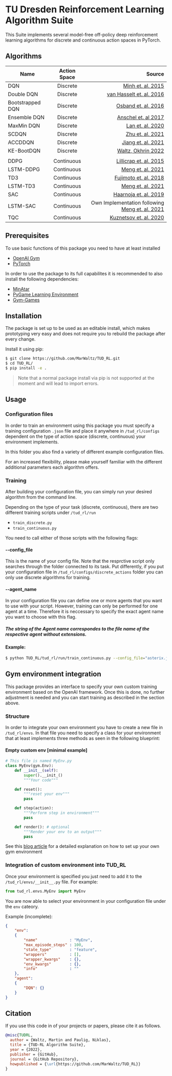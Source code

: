 # TU Dresden Reinforcement Learning Algorithm Suite

This Suite implements several model-free off-policy deep reinforcement learning algorithms for discrete and continuous action spaces in PyTorch.

## Algorithms

| Name             | Action Space |                                                                        Source |
| ---------------- | :----------: | ----------------------------------------------------------------------------: |
| DQN              |   Discrete   |                          [Minh et. al. 2015](https://www.nature.com/articles/nature14236) |
| Double DQN       |   Discrete   |                  [van Hasselt et. al. 2016](https://dl.acm.org/doi/10.5555/3016100.3016191) |
| Bootstrapped DQN |   Discrete   |                       [Osband et. al. 2016](https://arxiv.org/abs/1602.04621) |
| Ensemble DQN     |   Discrete   |       [Anschel et. al 2017](http://proceedings.mlr.press/v70/anschel17a.html) |
| MaxMin DQN      |   Discrete   |                          [Lan et. al. 2020](https://arxiv.org/abs/2002.06487) |
| SCDQN            |   Discrete   |      [Zhu et. al. 2021](https://www.aaai.org/AAAI21Papers/AAAI-3820.ZhuR.pdf) |
| ACCDDQN          | Discrete   | [Jiang et. al. 2021](https://arxiv.org/abs/2105.00704)
| KE-BootDQN       |   Discrete   |                        [Waltz, Okhrin 2022](https://arxiv.org/abs/2201.08078) |
|                  |
| DDPG             |  Continuous  |                    [Lillicrap et. al. 2015](https://arxiv.org/abs/1509.02971) |
| LSTM-DDPG        |  Continuous  |    [Meng et. al. 2021](https://ieeexplore.ieee.org/abstract/document/9636140) |
| TD3              |  Continuous  |   [Fujimoto et. al. 2018](https://proceedings.mlr.press/v80/fujimoto18a.html) |
| LSTM-TD3         |  Continuous  |    [Meng et. al. 2021](https://ieeexplore.ieee.org/abstract/document/9636140) |
| SAC              |  Continuous  |                     [Haarnoja et. al. 2019](https://arxiv.org/abs/1812.05905) |
| LSTM-SAC         |  Continuous  |   Own Implementation following [Meng et. al. 2021](https://ieeexplore.ieee.org/abstract/document/9636140) |
| TQC              |  Continuous  | [Kuznetsov et. al. 2020](http://proceedings.mlr.press/v119/kuznetsov20a.html) |

## Prerequisites

To use basic functions of this package you need to have at least installed

- [OpenAI Gym](https://github.com/openai/gym)
- [PyTorch](https://github.com/pytorch/pytorch)

In order to use the package to its full capabilites it is recommended to also install the following dependencies:

- [MinAtar](https://github.com/kenjyoung/MinAtar)
- [PyGame Learning Environment](https://pygame-learning-environment.readthedocs.io/en/latest/user/games.html)
- [Gym-Games](https://github.com/qlan3/gym-games)

## Installation

The package is set up to be used as an editable install, which makes prototyping very easy and does not require you to rebuild the package after every change.

Install it using pip:

```bash
$ git clone https://github.com/MarWaltz/TUD_RL.git
$ cd TUD_RL/
$ pip install -e .
```

> Note that a normal package install via pip is not supported at the moment and will lead to import errors.

## Usage

### Configuration files

In order to train an environment using this package you must specify a training configuration `.json` file and place it anywhere in `/tud_rl/configs` dependent on the type of action space (discrete, continuous) your environment implements.

In this folder you also find a variety of different example configuration files.

For an increased flexibility, please make yourself familiar with the different additional parameters each algorithm offers.

### Training

After building your configuration file, you can simply run your desired algorithm from the command line.

Depending on the type of your task (discrete, continuous), there are two different training scripts under `/tud_rl/run`

- `train_discrete.py`
- `train_continuous.py`

You need to call either of those scripts with the following flags:

#### --config_file

This is the name of your config file. Note that the resprctive script only searches through the folder connected to its task. Put differently, if you put your configuration file in `/tud_rl/configs/discrete_actions` folder you can only use discrete algorithms for training.

#### --agent_name

In your configuration file you can define one or more agents that you want to use with your script. However, training can only be performed for one agent at a time. Therefore it is neccessary to specify the exact agent name you want to choose with this flag.

##### The string of the Agent name correspondes to the file name of the respective agent without extensions.

#### Example:

```bash
$ python TUD_RL/tud_rl/run/train_continuous.py --config_file="asterix.json" --agent_name="DQN"
```

## Gym environment integration

This package provides an interface to specify your own custom training environment based on the OpenAI framework. Once this is done, no further adjustment is needed and you can start training as described in the section above.

### Structure

In order to integrate your own environment you have to create a new file in `/tud_rl/envs`. In that file you need to specify a class for your environment that at least implements three methods as seen in the following blueprint:

#### Empty custom env [minimal example]

```python
# This file is named MyEnv.py
class MyEnv(gym.Env):
    def __init__(self):
        super().__init_()
        """Your code"""

    def reset():
        """reset your env"""
        pass

    def step(action):
        """Perform step in environment"""
        pass

    def render(): # optional
        """Render your env to an output"""
        pass
```

See this [blog article](https://towardsdatascience.com/beginners-guide-to-custom-environments-in-openai-s-gym-989371673952) for a detailed explanation on how to set up your own gym environment

### Integration of custom environment into TUD_RL

Once your environment is specified you just need to add it to the `/tud_rl/envs/__init__.py` file. For example:

```python
from tud_rl.envs.MyEnv import MyEnv
```

You are now able to select your environment in your configuration file under the `env` cateory.

Example (incomplete):

```json
{
    "env":
    {
        "name"              : "MyEnv",
        "max_episode_steps" : 100,
        "state_type"        : "feature",
        "wrappers"          : [],
        "wrapper_kwargs"    : {},
        "env_kwargs"        : {},
        "info"              : ""
    },
    "agent":
    {
        "DQN": {}
    }
}
```

## Citation

If you use this code in of your projects or papers, please cite it as follows.

~~~bibtex
@misc{TUDRL,
  author = {Waltz, Martin and Paulig, Niklas},
  title = {TUD-RL Algorithm Suite},
  year = {2022},
  publisher = {GitHub},
  journal = {GitHub Repository},
  howpublished = {\url{https://github.com/MarWaltz/TUD_RL}}
}
~~~


